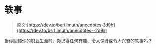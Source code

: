# 轶事

> 原文:[https://dev.to/bertilmuth/anecdotes-2d9h](https://dev.to/bertilmuth/anecdotes--2d9h)

当你回顾你的职业生涯时，你记得任何有趣、令人惊讶或令人兴奋的轶事吗？
